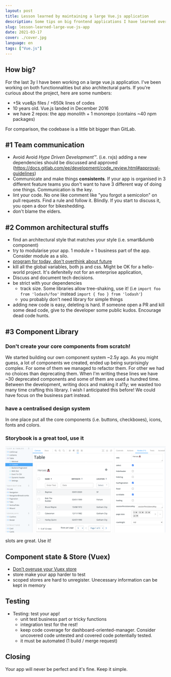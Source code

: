 ```yaml
---
layout: post
title: Lesson learned by maintaining a large Vue.js application
description: Some tips on big frontend applications I have learned over the last 3y
slug: lesson-learned-large-vue-js-app
date: 2021-03-17
cover: ./cover.jpg
language: en
tags: ["Vue.js"]
---
```


## How big?

For the last 3y I have been working on a large vue.js application. I've been working on both functionnalities but also architectural parts.
If you're curious about the project, here are some numbers:
* +5k vue&js files / +650k lines of codes
* 10 years old. Vue.js landed in December 2016
* we have 2 repos: the app monolith + 1 monorepo (contains ~40 npm packages)

For comparison, the codebase is a little bit bigger than GitLab.


## #1 Team communication

* Avoid Avoid *Hype Driven Development™️*. (i.e. rxjs)
adding a new dependencies should be discussed and approved (https://docs.gitlab.com/ee/development/code_review.html#approval-guidelines)
* Communicate and make things **consistents**. If your app is organised in 3 different feature teams you don't want to have 3 different way of doing one things. Communication is the key.
* lint your code. No one like comment like "you forgot a semicolon" on pull requests. Find a rule and follow it. Blindly. If you start to discuss it, you open a door for bikeshedding.
* don't blame the elders.


## #2 Common architectural stuffs

* find an architectural style that matches your style (i.e. smart&dumb component)
* try to modularise your app. 1 module = 1 business part of the app. Consider module as a silo.
* [program for today, don't overthink about future](https://twitter.com/dhh/status/623598101127897088?lang=en)
* kill all the global variables, both js and css. Might be OK for a hello-world project. It's defenitelly not for an enterprise application,
* Discuss and document tech decisions.
* be strict with your dependencies
  * track size. Some libraries allow tree-shaking, use it! (i.e `import foo from 'lodash/foo'` instead `import { foo } from 'lodash'`)
  * you probably don't need library for simple things
* adding new code is easy, deleting is hard. If someone open a PR and kill some dead code, give to the developer some public kudos. Encourage dead code hunts.


## #3 Component Library

### Don't create your core components from scratch!
We started building our own component system ~2.5y ago. As you might guess, a lot of components we created, ended up being surprisingly complex. For some of them we managed to refactor them. For other we had no choices than deprecating them. When I'm writing these lines we have ~30 deprecated components and some of them are used a hundred time.
Between the development, writing docs and making it a11y; we wasted too many time crafting this library. I wish I anticipated this before! We could have focus on the business part instead.

### have a centralised design system

In one place put all the core components (i.e. buttons, checkboxes), icons, fonts and colors.

### Storybook is a great tool, use it

![Storybook example](./storybook.png)

slots are great. Use it!


## Component state & Store (Vuex)

* [Don’t overuse your Vuex store](https://www.maxpou.fr/3-tips-scaling-vue-application#tip-3-be-kind-with-your-store-vuex)
* store make your app harder to test
* scoped stores are hard to unregister. Unecessary information can be kept in memory


## Testing 

* Testing: test your app!
  * unit test business part or tricky functions
  * integration test for the rest!
  * keep code coverage for dashboard-oriented-manager. Consider uncovered code untested and covered code potentially tested.
  * it must be automated (1 build / merge request)


## Closing

Your app will never be perfect and it's fine.
Keep it simple.
